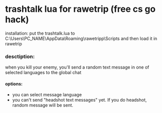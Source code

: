 # trashtalk lua for rawetrip (free cs go hack)
installation: put the trashtalk.lua to C:\Users\PC_NAME\AppData\Roaming\rawetripp\Scripts and then load it in rawetrip
### desctiption:
when you kill your enemy, you'll send a random text message in one of selected languages to the global chat
#### options:
* you can select message language
* you can't send "headshot text messages" yet. If you do headshot, random message will be sent.
